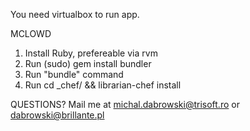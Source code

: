 You need virtualbox to run app.

MCLOWD
1) Install Ruby, prefereable via rvm
2) Run (sudo) gem install bundler
3) Run "bundle" command
4) Run cd _chef/ && librarian-chef install

QUESTIONS?
Mail me at michal.dabrowski@trisoft.ro or dabrowski@brillante.pl 